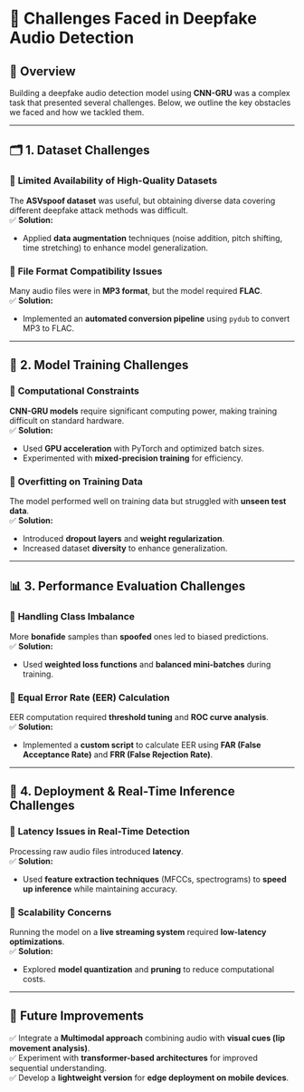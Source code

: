 # 🚀 **Challenges Faced in Deepfake Audio Detection**

## 📌 **Overview**
Building a deepfake audio detection model using **CNN-GRU** was a complex task that presented several challenges. Below, we outline the key obstacles we faced and how we tackled them.

---

## 🗂️ **1. Dataset Challenges**

### 🔹 **Limited Availability of High-Quality Datasets**
The **ASVspoof dataset** was useful, but obtaining diverse data covering different deepfake attack methods was difficult.  
✅ **Solution:**  
- Applied **data augmentation** techniques (noise addition, pitch shifting, time stretching) to enhance model generalization.

### 🔹 **File Format Compatibility Issues**
Many audio files were in **MP3 format**, but the model required **FLAC**.  
✅ **Solution:**  
- Implemented an **automated conversion pipeline** using `pydub` to convert MP3 to FLAC.

---

## 🧠 **2. Model Training Challenges**

### 🔹 **Computational Constraints**
**CNN-GRU models** require significant computing power, making training difficult on standard hardware.  
✅ **Solution:**  
- Used **GPU acceleration** with PyTorch and optimized batch sizes.  
- Experimented with **mixed-precision training** for efficiency.

### 🔹 **Overfitting on Training Data**
The model performed well on training data but struggled with **unseen test data**.  
✅ **Solution:**  
- Introduced **dropout layers** and **weight regularization**.  
- Increased dataset **diversity** to enhance generalization.

---

## 📊 **3. Performance Evaluation Challenges**

### 🔹 **Handling Class Imbalance**
More **bonafide** samples than **spoofed** ones led to biased predictions.  
✅ **Solution:**  
- Used **weighted loss functions** and **balanced mini-batches** during training.

### 🔹 **Equal Error Rate (EER) Calculation**
EER computation required **threshold tuning** and **ROC curve analysis**.  
✅ **Solution:**  
- Implemented a **custom script** to calculate EER using **FAR (False Acceptance Rate)** and **FRR (False Rejection Rate)**.

---

## 🚀 **4. Deployment & Real-Time Inference Challenges**

### 🔹 **Latency Issues in Real-Time Detection**
Processing raw audio files introduced **latency**.  
✅ **Solution:**  
- Used **feature extraction techniques** (MFCCs, spectrograms) to **speed up inference** while maintaining accuracy.

### 🔹 **Scalability Concerns**
Running the model on a **live streaming system** required **low-latency optimizations**.  
✅ **Solution:**  
- Explored **model quantization** and **pruning** to reduce computational costs.

---

## 🔮 **Future Improvements**

✅ Integrate a **Multimodal approach** combining audio with **visual cues (lip movement analysis)**.  
✅ Experiment with **transformer-based architectures** for improved sequential understanding.  
✅ Develop a **lightweight version** for **edge deployment on mobile devices**.
